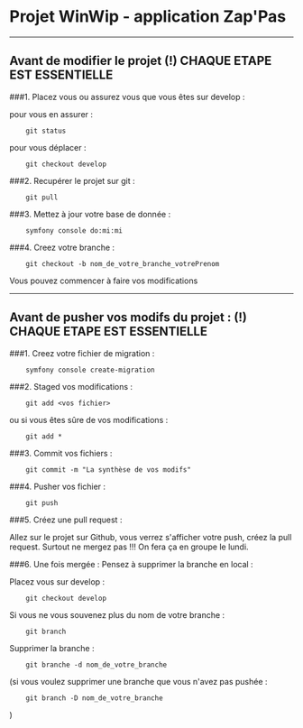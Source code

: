 # Projet WinWip - application Zap'Pas 
***

## Avant de modifier le projet (!) CHAQUE ETAPE EST ESSENTIELLE

###1. Placez vous ou assurez vous que vous êtes sur develop : 

pour vous en assurer : 

        git status
pour vous déplacer : 
        
        git checkout develop

###2. Recupérer le projet sur git  :  

        git pull

###3. Mettez à jour votre base de donnée : 

        symfony console do:mi:mi

###4. Creez votre branche :

        git checkout -b nom_de_votre_branche_votrePrenom 

Vous pouvez commencer à faire vos modifications
 
***

## Avant de pusher vos modifs du projet :  (!) CHAQUE ETAPE EST ESSENTIELLE

###1. Creez votre fichier de migration :

        symfony console create-migration
        
###2. Staged vos modifications : 

        git add <vos fichier> 
ou si vous êtes sûre de vos modifications : 
        
        git add *

###3. Commit vos fichiers : 

        git commit -m "La synthèse de vos modifs"

###4. Pusher vos fichier  : 

        git push
        
###5. Créez une pull request : 

Allez sur le projet sur Github, vous verrez s'afficher votre push, créez la pull request. 
Surtout ne mergez pas !!! On fera ça en groupe le lundi. 

###6. Une fois mergée : 
Pensez à supprimer la branche en local : 

Placez vous sur develop : 

        git checkout develop
        
Si vous ne vous souvenez plus du nom de votre branche : 

        git branch
        
Supprimer la branche :

        git branche -d nom_de_votre_branche
        
(si vous voulez supprimer une branche que vous n'avez pas pushée : 

        git branch -D nom_de_votre_branche
)
        